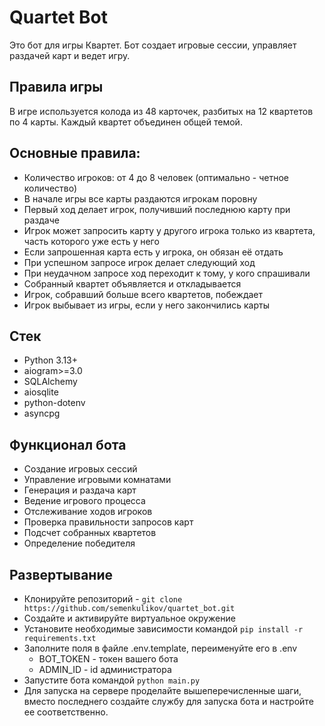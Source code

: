 # Quartet Bot

Это бот для игры Квартет. Бот создает игровые сессии, управляет раздачей карт и ведет игру.

## Правила игры

В игре используется колода из 48 карточек, разбитых на 12 квартетов по 4 карты. Каждый квартет объединен общей темой.

## Основные правила:
- Количество игроков: от 4 до 8 человек (оптимально - четное количество)
- В начале игры все карты раздаются игрокам поровну
- Первый ход делает игрок, получивший последнюю карту при раздаче
- Игрок может запросить карту у другого игрока только из квартета, часть которого уже есть у него
- Если запрошенная карта есть у игрока, он обязан её отдать
- При успешном запросе игрок делает следующий ход
- При неудачном запросе ход переходит к тому, у кого спрашивали
- Собранный квартет объявляется и откладывается
- Игрок, собравший больше всего квартетов, побеждает
- Игрок выбывает из игры, если у него закончились карты

## Стек
* Python 3.13+
* aiogram>=3.0
* SQLAlchemy
* aiosqlite
* python-dotenv
* asyncpg

## Функционал бота
- Создание игровых сессий
- Управление игровыми комнатами
- Генерация и раздача карт
- Ведение игрового процесса
- Отслеживание ходов игроков
- Проверка правильности запросов карт
- Подсчет собранных квартетов
- Определение победителя

## Развертывание
* Клонируйте репозиторий - `git clone https://github.com/semenkulikov/quartet_bot.git`
* Создайте и активируйте виртуальное окружение
* Установите необходимые зависимости командой `pip install -r requirements.txt`
* Заполните поля в файле .env.template, переименуйте его в .env
  * BOT_TOKEN - токен вашего бота
  * ADMIN_ID - id администратора
* Запустите бота командой `python main.py`
* Для запуска на сервере проделайте вышеперечисленные шаги, вместо последнего создайте службу для запуска бота и настройте ее соответственно.
